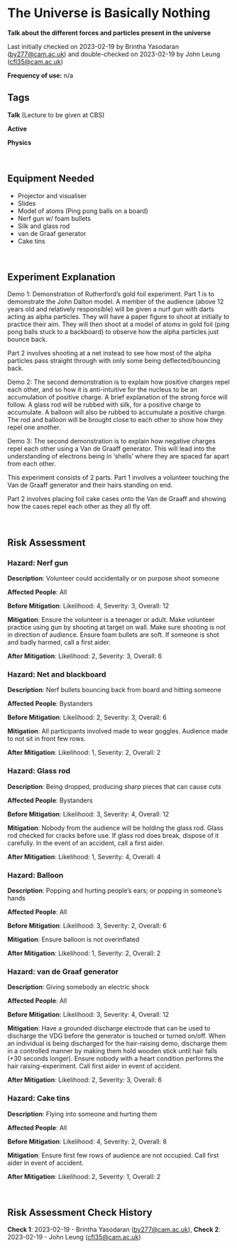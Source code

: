 # The Universe is Basically Nothing

**Talk about the different forces and particles present in the universe**

Last initially checked on 2023-02-19 by Brintha Yasodaran (by277@cam.ac.uk) and double-checked on 2023-02-19 by John Leung (cfl35@cam.ac.uk)

**Frequency of use:** n/a

## Tags
<!--- Start Tags (DO NOT REMOVE THIS COMMENT) --->

<!-- List of all possible major tags: Delete as appropriate -->
**Talk** (Lecture to be given at CBS)

**Active**

**Physics**

<!-- Add any more tags that are appropriate -->

<!--- End Tags (DO NOT REMOVE THIS COMMENT) --->

<br/>

## Equipment Needed

- Projector and visualiser
- Slides
- Model of atoms (Ping pong balls on a board)
- Nerf gun w/ foam bullets
- Silk and glass rod
- van de Graaf generator
- Cake tins

<br/>

## Experiment Explanation

Demo 1: Demonstration of Rutherford’s gold foil experiment. Part 1 is to demonstrate the John Dalton model. A member of the audience (above 12 years old and relatively responsible) will be given a nurf gun with darts acting as alpha particles. They will have a paper figure to shoot at initially to practice their aim. They will then shoot at a model of atoms in gold foil (ping pong balls stuck to a backboard) to observe how the alpha particles just bounce back.

Part 2 involves shooting at a net instead to see how most of the alpha particles pass straight through with only some being deflected/bouncing back. 

Demo 2: The second demonstration is to explain how positive charges repel each other, and so how it is anti-intuitive for the nucleus to be an accumulation of positive charge. A brief explanation of the strong force will follow. A glass rod will be rubbed with silk, for a positive charge to accumulate. A balloon will also be rubbed to accumulate a positive charge. The rod and balloon will be brought close to each other to show how they repel one another.

Demo 3: The second demonstration is to explain how negative charges repel each other using a Van de Graaff generator. This will lead into the understanding of electrons being in ‘shells’ where they are spaced far apart from each other.

This experiment consists of 2 parts. Part 1 involves a volunteer touching the Van de Graaff generator and their hairs standing on end.

Part 2 involves placing foil cake cases onto the Van de Graaff and showing how the cases repel each other as they all fly off. 

<br/>

## Risk Assessment

<!-- Hazard section: Copy and paste this for as many hazards that there are -->

### **Hazard**: Nerf gun

**Description**: Volunteer could accidentally or on purpose shoot someone

**Affected People**: All

**Before Mitigation**: Likelihood: 4, Severity: 3, Overall: 12

**Mitigation**:  Ensure the volunteer is a teenager or adult. Make volunteer practice using gun by shooting at target on wall. Make sure shooting is not in direction of audience. Ensure foam bullets are soft. If someone is shot and badly harmed, call a first aider. 

**After Mitigation**: Likelihood: 2, Severity: 3, Overall: 6

### **Hazard**: Net and blackboard

**Description**: Nerf bullets bouncing back from board and hitting someone

**Affected People**: Bystanders

**Before Mitigation**: Likelihood: 2, Severity: 3, Overall: 6

**Mitigation**: All participants involved made to wear goggles. Audience made to not sit in front few rows.

**After Mitigation**: Likelihood: 1, Severity: 2, Overall: 2

### **Hazard**: Glass rod

**Description**: Being dropped, producing sharp pieces that can cause cuts

**Affected People**: Bystanders

**Before Mitigation**: Likelihood: 3, Severity: 4, Overall: 12

**Mitigation**: Nobody from the audience will be holding the glass rod. Glass rod checked for cracks before use. If glass rod does break, dispose of it carefully. In the event of an accident, call a first aider.

**After Mitigation**: Likelihood: 1, Severity: 4, Overall: 4

### **Hazard**: Balloon

**Description**: Popping and hurting people’s ears; or popping in someone’s hands

**Affected People**: All

**Before Mitigation**: Likelihood: 3, Severity: 2, Overall: 6

**Mitigation**: Ensure balloon is not overinflated

**After Mitigation**: Likelihood: 1, Severity: 2, Overall: 2

### **Hazard**: van de Graaf generator

**Description**: Giving somebody an electric shock

**Affected People**: All

**Before Mitigation**: Likelihood: 3, Severity: 4, Overall: 12

**Mitigation**: Have a grounded discharge electrode that can be used to discharge the VDG before the generator is touched or turned on/off. When an individual is being discharged for the hair-raising demo, discharge them in a controlled manner by making them hold wooden stick until hair falls (+30 seconds longer). Ensure nobody with a heart condition performs the hair raising-experiment. Call first aider in event of accident.

**After Mitigation**: Likelihood: 2, Severity: 3, Overall: 6

### **Hazard**: Cake tins

**Description**: Flying into someone and hurting them

**Affected People**: All

**Before Mitigation**: Likelihood: 4, Severity: 2, Overall: 8

**Mitigation**: Ensure first few rows of audience are not occupied. Call first aider in event of accident.

**After Mitigation**: Likelihood: 2, Severity: 1, Overall: 2

<br/>
<!-- End of hazard section. -->

## Risk Assessment Check History

**Check 1**: 2023-02-19 - Brintha Yasodaran (by277@cam.ac.uk), **Check 2**: 2023-02-19 - John Leung (cfl35@cam.ac.uk)

<!-- (duplicate as necessary) -->